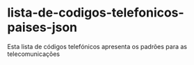# lista-de-codigos-telefonicos-paises-json
Esta lista de códigos telefónicos apresenta os padrões para as telecomunicações
